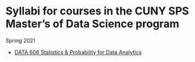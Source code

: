 Syllabi for courses in the CUNY SPS Master’s of Data Science program
================
Spring 2021

-   [DATA 606 Statistics & Probability for Data
    Analytics](DATA606/DATA606-2021-Spring.html)
